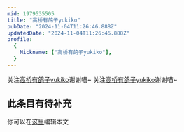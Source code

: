 ```yaml
---
mid: 1979535505
title: "高桥有鸽子yukiko"
pubDate: "2024-11-04T11:26:46.888Z"
updatedDate: "2024-11-04T11:26:46.888Z"
profile:
  {
    Nickname: ["高桥有鸽子yukiko"],
  }
---
```


关注[高桥有鸽子yukiko](https://space.bilibili.com/1979535505)谢谢喵~ 关注[高桥有鸽子yukiko](https://space.bilibili.com/1979535505)谢谢喵~

## 此条目有待补充
你可以在[这里](https://github.com/Yuhanawa/VTuber.ICU-Content/edit/master/v/高桥有鸽子yukiko/index.md)编辑本文

